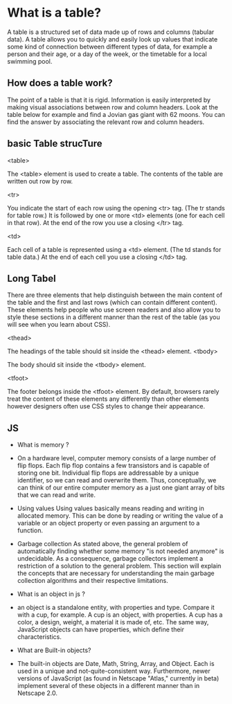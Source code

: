 # What is a table?

A table is a structured set of data made up of rows and columns (tabular data). A table allows you to quickly and easily look up values that indicate some kind of connection between different types of data, for example a person and their age, or a day of the week, or the timetable for a local swimming pool.

## How does a table work?

The point of a table is that it is rigid. Information is easily interpreted by making visual associations between row and column headers. Look at the table below for example and find a Jovian gas giant with 62 moons. You can find the answer by associating the relevant row and column headers.

## basic Table strucTure

\<table>

The \<table> element is used to create a table. The contents of the table are written out row by row.

\<tr>

You indicate the start of each row using the opening \<tr> tag. (The tr stands for table row.)
It is followed by one or more \<td> elements (one for each cell in that row).
At the end of the row you use a closing \</tr> tag.

\<td>

Each cell of a table is represented using a \<td> element. (The td stands for table data.)
At the end of each cell you use a closing \</td> tag.

## Long Tabel

There are three elements that help distinguish between the main content of the table and the first and last rows (which can contain different content).
These elements help people who use screen readers and also allow you to style these sections in a different manner than the rest of the table (as you will see when you learn about CSS).

\<thead>

The headings of the table should sit inside the \<thead> element.
\<tbody>

The body should sit inside the \<tbody> element.

\<tfoot>

The footer belongs inside the \<tfoot> element.
By default, browsers rarely treat the content of these elements any differently than other elements however designers often use CSS styles to change their appearance.

## JS

- What is memory ?

- On a hardware level, computer memory consists of a large number of
flip flops. Each flip flop contains a few transistors and is capable of storing one bit. Individual flip flops are addressable by a unique identifier, so we can read and overwrite them. Thus, conceptually, we can think of our entire computer memory as a just one giant array of bits that we can read and write.

- Using values
Using values basically means reading and writing in allocated memory. This can be done by reading or writing the value of a variable or an object property or even passing an argument to a function.

- Garbage collection
As stated above, the general problem of automatically finding whether some memory "is not needed anymore" is undecidable. As a consequence, garbage collectors implement a restriction of a solution to the general problem. This section will explain the concepts that are necessary for understanding the main garbage collection algorithms and their respective limitations.

- What is an object in js ?

- an object is a standalone entity, with properties and type. Compare it with a cup, for example. A cup is an object, with properties. A cup has a color, a design, weight, a material it is made of, etc. The same way, JavaScript objects can have properties, which define their characteristics.

- What are Built-in objects?

- The built-in objects are Date, Math, String, Array, and Object. Each is used in a unique and not-quite-consistent way. Furthermore, newer versions of JavaScript (as found in Netscape "Atlas," currently in beta) implement several of these objects in a different manner than in Netscape 2.0.
